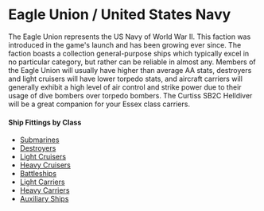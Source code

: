 # Eagle Union / United States Navy

The Eagle Union represents the US Navy of World War II. This faction was introduced in the game's launch and has been growing ever since. The faction boasts a collection general-purpose ships which typically excel in no particular category, but rather can be reliable in almost any. Members of the Eagle Union will usually have higher than average AA stats, destroyers and light cruisers will have lower torpedo stats, and aircraft carriers will generally exhibit a high level of air control and strike power due to their usage of dive bombers over torpedo bombers. The Curtiss SB2C Helldiver will be a great companion for your Essex class carriers.


#### Ship Fittings by Class


* [Submarines](/Fittings/EagleUnion/USNSubmarines.md) <br/>
* [Destroyers](/Fittings/EagleUnion/USNDestroyers.md) <br/>
* [Light Cruisers](/Fittings/EagleUnion/USNLightCruisers.md) <br/>
* [Heavy Cruisers](/Fittings/EagleUnion/USNHeavyCruisers.md) <br/>
* [Battleships](/Fittings/EagleUnion/USNBattleships.md) <br/>
* [Light Carriers](/Fittings/EagleUnion/USNLightCarriers.md) <br/>
* [Heavy Carriers](/Fittings/EagleUnion/USNFleetCarriers.md) <br/>
* [Auxiliary Ships](/Fittings/EagleUnion/USNAuxiliaryShips.md) <br/>